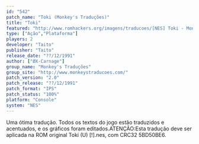 ```yaml
---
id: "542"
patch_name: "Toki (Monkey's Traduções)"
title: "Toki"
featured: "http://www.romhackers.org/imagens/traducoes/[NES] Toki - Monkey's Traduções - 1.png"
type: ["Ação","Plataforma"]
players: 2
developer: "Taito"
publisher: "Taito"
release_date: "??/12/1991"
author: ["ØX-Carnage"]
group_name: "Monkey's Traduções"
group_site: "http://www.monkeystraducoes.com/"
patch_version: "2.0"
patch_release: "??/12/1991"
patch_format: "IPS"
patch_status: "100%"
platform: "Console"
system: "NES"
---
```


Uma ótima tradução. Todos os textos do jogo estão traduzidos e acentuados, e os gráficos foram editados.ATENÇÃO:Esta tradução deve ser aplicada na ROM original Toki (U) [!].nes, com CRC32 5BD50BE6.